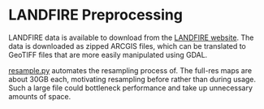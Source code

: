 # LANDFIRE Preprocessing

LANDFIRE data is available to download from the [LANDFIRE website](https://www.landfire.gov/version_comparison.php).
The data is downloaded as zipped ARCGIS files, which can be translated to GeoTIFF files that are more
easily manipulated using GDAL.

[resample.py](resample.py) automates the resampling process of. The full-res maps
are about 30GB each, motivating resampling before rather than during usage. Such a large
file could bottleneck performance and take up unnecessary amounts of space.